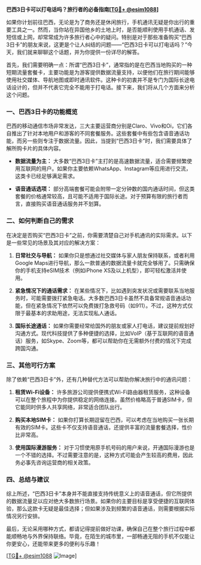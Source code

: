 **巴西3日卡可以打电话吗？旅行者的必备指南[[TG💪+ @esim1088](https://t.me/s/esim1088)]**

如果你计划前往巴西，无论是为了商务还是休闲旅行，手机通讯无疑是你出行的重要工具之一。然而，当你站在异国他乡的土地上时，是否能顺利使用手机通话、发短信或上网，却常常成为许多旅行者心中的疑问。特别是对于那些准备购买“巴西3日卡”的朋友来说，这更是个让人纠结的问题——“巴西3日卡可以打电话吗？”今天，我们就来聊聊这个话题，并为你提供一份详尽的解答。

首先，我们需要明确一点：所谓“巴西3日卡”，通常指的是在巴西当地购买的一种短期流量套餐卡，主要功能是为游客提供数据流量支持，以便他们在旅行期间能够使用社交媒体、导航地图或即时通讯软件。这种卡的初衷并不是专门为国际长途电话设计的，但并不代表它完全不能用于打电话。接下来，我们将从几个方面来分析这个问题。

### **一、巴西3日卡的功能概览**

巴西的移动通信市场非常发达，三大主要运营商分别是Claro、Vivo和Oi，它们各自推出了针对本地用户和游客的不同套餐服务。这些套餐中有些包含语音通话功能，而另一些则专注于数据流量。因此，当提到“巴西3日卡”时，我们需要具体了解所购卡片的具体内容。

- **数据流量为主：** 大多数“巴西3日卡”主打的是高速数据流量，适合需要频繁使用互联网的用户。如果你主要依赖WhatsApp、Instagram等应用进行交流，这类卡已经足够满足需求。
  
- **语音通话选项：** 部分高端套餐可能会附带一定分钟数的国内通话时间，但这类套餐的价格通常较高，且可能不适用于国际长途。对于预算有限的旅行者而言，直接购买语音通话服务并不划算。

### **二、如何判断自己的需求**

在决定是否购买“巴西3日卡”之前，你需要清楚自己对手机通讯的实际需求。以下是一些常见的场景及其对应的解决方案：

1. **日常社交与导航：** 如果你只是想通过社交媒体与家人朋友保持联系，或者利用Google Maps进行导航，那么一款普通的数据流量卡就完全够用了。只需确保你的手机支持eSIM技术（例如iPhone XS及以上机型），即可轻松激活并使用。

2. **紧急情况下的通话需求：** 在某些情况下，比如遇到突发状况或需要联系当地服务时，可能需要拨打紧急电话。大多数巴西3日卡虽然不具备常规语音通话功能，但在紧急情况下依然可以免费拨打急救号码（如911）。不过，这种方式仅限于最基本的求助用途，无法实现私人通话。

3. **国际长途通话：** 如果你需要经常给国外的朋友或家人打电话，建议提前规划好沟通方式。现代科技提供了多种便捷的选择，比如VoIP（基于互联网的语音通话）服务，如Skype、Zoom等，都可以帮助你在无需额外付费的情况下完成跨国沟通。

### **三、其他可行方案**

除了依赖“巴西3日卡”外，还有几种替代方法可以帮助你解决旅行中的通讯问题：

1. **租赁Wi-Fi设备：** 许多旅游公司提供便携式Wi-Fi路由器租赁服务，这种设备可以在整个旅程中为你提供稳定的网络连接。虽然价格略高于普通SIM卡，但它能同时供多人共享网络，非常适合团队出行。

2. **购买本地SIM卡：** 如果你打算长期逗留在巴西，可以考虑在当地购买一张长期有效的SIM卡。这些卡不仅支持语音通话，还提供丰富的流量套餐选择，性价比非常高。

3. **使用国际漫游服务：** 对于习惯使用原手机号码的用户来说，开通国际漫游也是一个不错的选择。不过需要注意的是，这种方式可能会产生较高的费用，因此务必事先咨询运营商的相关政策。

### **四、总结与建议**

综上所述，“巴西3日卡”本身并不能直接支持传统意义上的语音通话，但它所提供的数据流量足以应对绝大多数旅行场景。如果你的主要目标是享受便捷的互联网体验，那么这款卡无疑是最佳选择；但如果涉及到频繁的语音通话，则需要根据实际情况另行安排。

最后，无论采用哪种方式，都请记得提前做好功课，确保自己在整个旅行过程中都能顺畅地与外界保持联络。毕竟，在陌生的城市里，一部畅通无阻的手机不仅能让你更安心，还能带来更多的便利与乐趣！

[[TG💪+ @esim1088](https://t.me/s/esim1088) ![Image](https://i.postimg.cc/4NQfJmqS/Snipaste-2025-05-13-00-14-12.png)]